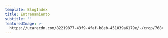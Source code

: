 ```yaml
---
template: BlogIndex
title: Entrenamiento
subtitle: ''
featuredImage: >-
  https://ucarecdn.com/82219877-43f9-4faf-b8eb-451039a6179e/-/crop/768x683/0,154/-/preview/
---
```


